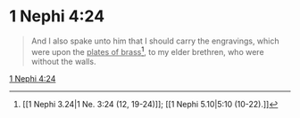 # 1 Nephi 4:24

> And I also spake unto him that I should carry the engravings, which were upon the <u>plates of brass</u>[^a], to my elder brethren, who were without the walls.

[1 Nephi 4:24](https://www.churchofjesuschrist.org/study/scriptures/bofm/1-ne/4?lang=eng&id=p24#p24)


[^a]: [[1 Nephi 3.24|1 Ne. 3:24 (12, 19-24)]]; [[1 Nephi 5.10|5:10 (10-22).]]
